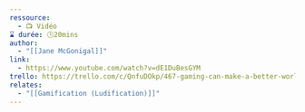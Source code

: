 ```yaml
---
ressource:
  - 📺 Vidéo
⌛ durée: 🕓20mins
author:
  - "[[Jane McGonigal]]"
link:
  - https://www.youtube.com/watch?v=dE1DuBesGYM
trello: https://trello.com/c/QnfuDOkp/467-gaming-can-make-a-better-world-jane-mcgonigal
relates:
  - "[[Gamification (Ludification)]]"
---
```

